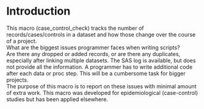 # Introduction
This macro (case_control_check) tracks the number of records/cases/controls in a dataset and how those change over the course of a project.    
What are the biggest issues programmer faces when writing scripts?     
Are there any dropped or added records, or are there any duplicates, especially after linking multiple datasets. The SAS log is available, but does not provide all the information. A programmer has to write additional code after each data or proc step. This will be a cumbersome task for bigger projects.    
The purpose of this macro is to report on these issues with minimal amount of extra work. This macro was developed for epidemiological (case-control) studies but has been applied elsewhere.    
